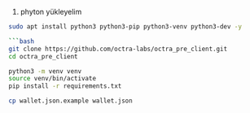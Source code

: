 1) phyton yükleyelim

```bash
sudo apt install python3 python3-pip python3-venv python3-dev -y

```bash
git clone https://github.com/octra-labs/octra_pre_client.git
cd octra_pre_client

python3 -m venv venv
source venv/bin/activate
pip install -r requirements.txt

cp wallet.json.example wallet.json





